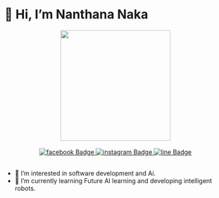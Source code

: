# 👋 Hi, I’m Nanthana Naka
<div id="header" align="center">
  <img src="https://i.giphy.com/media/v1.Y2lkPTc5MGI3NjExN3h3bDk4MXludmJ3bmNpcW1peGR4aTZoM3NpMjQxa2t6c3NnOHJjbiZlcD12MV9pbnRlcm5hbF9naWZfYnlfaWQmY3Q9cw/UNOX4x1R71hnOqtsXp/giphy.gif" width="250"/>
</div><br>

<div id="badges"align="center">
  <a href="https://www.facebook.com/ya.ice.399?mibextid=LQQJ4d">
    <img src="https://img.shields.io/badge/facebook-blue?style=for-the-badge&logo=facebook&logoColor=white" alt="facebook Badge"/>
  </a>
  <a href="https://www.instagram.com/_cccccoco/">
    <img src="https://img.shields.io/badge/instagram-red?style=for-the-badge&logo=instagram&logoColor=white" alt="instagram Badge"/>
  </a>
  <a href="https://line.me/ti/p/1j7X4iE21X">
    <img src="https://img.shields.io/badge/line-green?style=for-the-badge&logo=line&logoColor=white" alt="line Badge"/>
  </a>
</div><br>

- 👀 I’m interested in software development and Ai.
- 🌱 I’m currently learning Future AI learning and developing intelligent robots.





